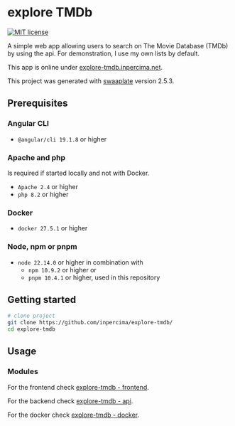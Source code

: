 # explore TMDb

[![MIT license](https://img.shields.io/badge/license-MIT-blue.svg)](./LICENSE.md)

A simple web app allowing users to search on The Movie Database (TMDb) by using the api.
For demonstration, I use my own lists by default.

This app is online under [explore-tmdb.inpercima.net](http://explore-tmdb.inpercima.net).

This project was generated with [swaaplate](https://github.com/inpercima/swaaplate) version 2.5.3.

## Prerequisites

### Angular CLI

* `@angular/cli 19.1.8` or higher

### Apache and php

Is required if started locally and not with Docker.

* `Apache 2.4` or higher
* `php 8.2` or higher

### Docker

* `docker 27.5.1` or higher

### Node, npm or pnpm

* `node 22.14.0` or higher in combination with
  * `npm 10.9.2` or higher or
  * `pnpm 10.4.1` or higher, used in this repository

## Getting started

```bash
# clone project
git clone https://github.com/inpercima/explore-tmdb/
cd explore-tmdb
```

## Usage

### Modules

For the frontend check [explore-tmdb - frontend](./frontend).

For the backend check [explore-tmdb - api](./api).

For the docker check [explore-tmdb - docker](./README_docker.md).
